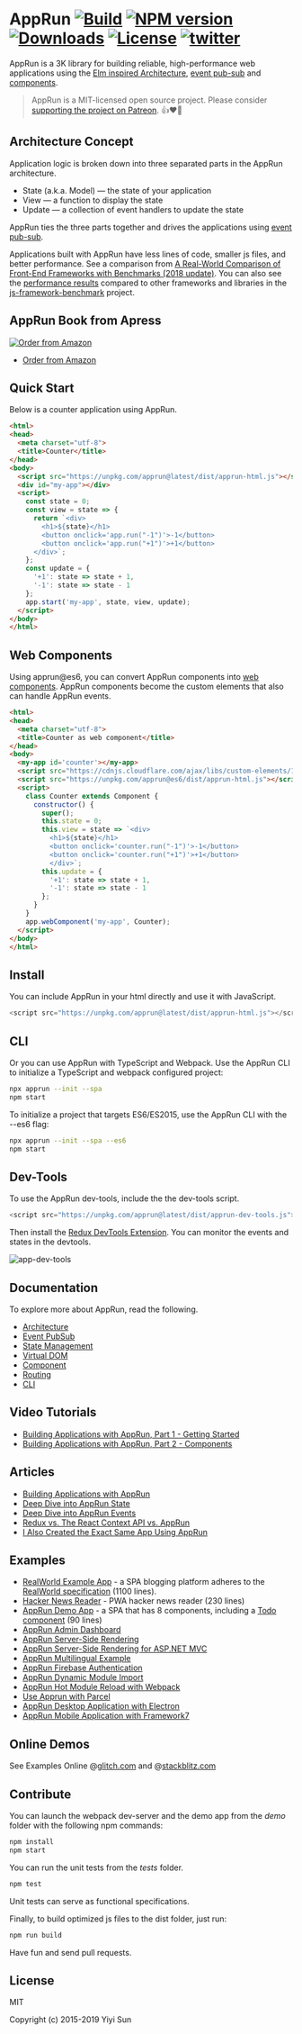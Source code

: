 # AppRun [![Build][travis-image]][travis-url] [![NPM version][npm-image]][npm-url] [![Downloads][downloads-image]][downloads-url] [![License][license-image]][license-url] [![twitter][twitter-badge]][twitter]


AppRun is a 3K library for building reliable, high-performance web applications using the [Elm inspired Architecture](https://yysun.github.io/apprun/docs/#/?id=architecture), [event pub-sub](https://yysun.github.io/apprun/docs/#/?id=event-pubsubs) and [components](https://yysun.github.io/apprun/docs/#/?id=component).

> AppRun is a MIT-licensed open source project. Please consider [supporting the project on Patreon](https://www.patreon.com/apprun). 👍❤️🙏


## Architecture Concept

Application logic is broken down into three separated parts in the AppRun architecture.

* State (a.k.a. Model) — the state of your application
* View — a function to display the state
* Update — a collection of event handlers to update the state

AppRun ties the three parts together and drives the applications using [event pub-sub](https://yysun.github.io/apprun/docs/#/?id=event-pubsubs).

Applications built with AppRun have less lines of code, smaller js files, and better performance. See a comparison from [A Real-World Comparison of Front-End Frameworks with Benchmarks (2018 update)](https://medium.freecodecamp.org/a-real-world-comparison-of-front-end-frameworks-with-benchmarks-2018-update-e5760fb4a962). You can also see the [performance results](https://rawgit.com/krausest/js-framework-benchmark/master/webdriver-ts-results/table.html) compared to other frameworks and libraries in the [js-framework-benchmark](https://github.com/krausest/js-framework-benchmark) project.

## AppRun Book from Apress

[![Order from Amazon](https://camo.githubusercontent.com/99fad1f024c274a3d752a1583cf125037583811c/68747470733a2f2f696d616765732e737072696e6765722e636f6d2f7367772f626f6f6b732f6d656469756d2f393738313438343234303638372e6a7067)](https://www.amazon.com/Practical-Application-Development-AppRun-High-Performance/dp/1484240685/)

* [Order from Amazon](https://www.amazon.com/Practical-Application-Development-AppRun-High-Performance/dp/1484240685/)


## Quick Start

Below is a counter application using AppRun.
```html
<html>
<head>
  <meta charset="utf-8">
  <title>Counter</title>
</head>
<body>
  <script src="https://unpkg.com/apprun@latest/dist/apprun-html.js"></script>
  <div id="my-app"></div>
  <script>
    const state = 0;
    const view = state => {
      return `<div>
        <h1>${state}</h1>
        <button onclick='app.run("-1")'>-1</button>
        <button onclick='app.run("+1")'>+1</button>
      </div>`;
    };
    const update = {
      '+1': state => state + 1,
      '-1': state => state - 1
    };
    app.start('my-app', state, view, update);
  </script>
</body>
</html>
```

## Web Components

Using apprun@es6, you can convert AppRun components into [web components](https://developer.mozilla.org/en-US/docs/Web/Web_Components). AppRun components become the custom elements that also can handle AppRun events.

```html
<html>
<head>
  <meta charset="utf-8">
  <title>Counter as web component</title>
</head>
<body>
  <my-app id='counter'></my-app>
  <script src="https://cdnjs.cloudflare.com/ajax/libs/custom-elements/1.1.2/custom-elements.min.js"></script>
  <script src="https://unpkg.com/apprun@es6/dist/apprun-html.js"></script>
  <script>
    class Counter extends Component {
      constructor() {
        super();
        this.state = 0;
        this.view = state => `<div>
          <h1>${state}</h1>
          <button onclick='counter.run("-1")'>-1</button>
          <button onclick='counter.run("+1")'>+1</button>
          </div>`;
        this.update = {
          '+1': state => state + 1,
          '-1': state => state - 1
        };
      }
    }
    app.webComponent('my-app', Counter);
  </script>
</body>
</html>
```

## Install

You can include AppRun in your html directly and use it with JavaScript.
```javascript
<script src="https://unpkg.com/apprun@latest/dist/apprun-html.js"></script>
```

## CLI
Or you can use AppRun with TypeScript and Webpack. Use the AppRun CLI to initialize a TypeScript and webpack configured project:
```sh
npx apprun --init --spa
npm start
```
To initialize a project that targets ES6/ES2015, use the AppRun CLI with the --es6 flag:
```sh
npx apprun --init --spa --es6
npm start
```

## Dev-Tools

To use the AppRun dev-tools, include the the dev-tools script.
```JavaScript
<script src="https://unpkg.com/apprun@latest/dist/apprun-dev-tools.js"></script>
```
Then install the [Redux DevTools Extension](https://github.com/zalmoxisus/redux-devtools-extension). You can monitor the events and states in the devtools.

![app-dev-tools](docs/apprun-dev-tools.gif)

## Documentation

To explore more about AppRun, read the following.

* [Architecture](https://yysun.github.io/apprun/docs/#/?id=architecture)
* [Event PubSub](https://yysun.github.io/apprun/docs/#/?id=event-pubsub)
* [State Management](https://yysun.github.io/apprun/docs/#/?id=state-management)
* [Virtual DOM](https://yysun.github.io/apprun/docs/#/?id=virtual-dom)
* [Component](https://yysun.github.io/apprun/docs/#/?id=component)
* [Routing](https://yysun.github.io/apprun/docs/#/?id=routing)
* [CLI](https://yysun.github.io/apprun/docs/#/?id=cli)

## Video Tutorials

* [Building Applications with AppRun, Part 1 - Getting Started](https://www.youtube.com/watch?v=RuRmXEN2-xI)
* [Building Applications with AppRun, Part 2 - Components](https://www.youtube.com/watch?v=qkP6HvZmhtY)

## Articles

* [Building Applications with AppRun](https://medium.com/@yiyisun/building-applications-with-apprun-d103cd461bae)
* [Deep Dive into AppRun State](https://medium.com/@yiyisun/deep-dive-into-apprun-state-3d6fb58b1521)
* [Deep Dive into AppRun Events](https://medium.com/@yiyisun/deep-dive-into-apprun-events-1650dc7811ea)
* [Redux vs. The React Context API vs. AppRun](https://medium.com/@yiyisun/redux-vs-the-react-context-api-vs-apprun-f324bee8cbbf)
* [I Also Created the Exact Same App Using AppRun](https://medium.com/@yiyisun/i-also-created-the-exact-same-app-using-apprun-dd1860cb8112)

## Examples

* [RealWorld Example App](https://github.com/gothinkster/apprun-realworld-example-app) - a SPA blogging platform adheres to the [RealWorld specification](https://github.com/gothinkster/realworld) (1100 lines).
* [Hacker News Reader](https://github.com/yysun/apprun-hn) - PWA hacker news reader (230 lines)
* [AppRun Demo App](https://yysun.github.com/apprun) - a SPA that has 8 components, including a [Todo component](https://github.com/yysun/apprun/tree/master/demo/components/todo.tsx) (90 lines)
* [AppRun Admin Dashboard](https://yysun.github.com/apprun-bootstrap)
* [AppRun Server-Side Rendering](https://github.com/yysun/apprun-ssr)
* [AppRun Server-Side Rendering for ASP.NET MVC](https://github.com/yysun/apprun-ssr-aspnet)
* [AppRun Multilingual Example](https://github.com/yysun/apprun-multilingual)
* [AppRun Firebase Authentication](https://github.com/yysun/apprun-firebase-authentication)
* [AppRun Dynamic Module Import](https://github.com/yysun/apprun-dynamic-components)
* [AppRun Hot Module Reload with Webpack](https://github.com/yysun/apprun-hot-module-reload)
* [Use Apprun with Parcel](https://github.com/yysun/apprun-parcel-bundler)
* [AppRun Desktop Application with Electron](https://github.com/yysun/apprun-electron)
* [AppRun Mobile Application with Framework7](https://github.com/yysun/f7)

## Online Demos

See Examples Online @[glitch.com](https://glitch.com/@yysun) and @[stackblitz.com](https://stackblitz.com/@yysun)


## Contribute

You can launch the webpack dev-server and the demo app from the _demo_ folder with the following npm commands:
```sh
npm install
npm start
```

You can run the unit tests from the _tests_ folder.
```sh
npm test
```
Unit tests can serve as functional specifications.

Finally, to build optimized js files to the dist folder, just run:
```sh
npm run build
```

Have fun and send pull requests.

## License

MIT

Copyright (c) 2015-2019 Yiyi Sun


[travis-image]: https://travis-ci.org/yysun/apprun.svg?branch=master
[travis-url]: https://travis-ci.org/yysun/apprun
[npm-image]: https://img.shields.io/npm/v/apprun.svg
[npm-url]: https://npmjs.org/package/apprun
[license-image]: https://img.shields.io/:license-mit-blue.svg
[license-url]: LICENSE.md
[downloads-image]: http://img.shields.io/npm/dm/apprun.svg
[downloads-url]: https://npmjs.org/package/apprun

[twitter]: https://twitter.com/intent/tweet?text=Check%20out%20AppRun%20by%20%40yysun%20https%3A%2F%2Fgithub.com%2Fyysun%2Fapprun%20%F0%9F%91%8D%20%40apprunjs
[twitter-badge]: https://img.shields.io/twitter/url/https/github.com/yysun/apprun.svg?style=social
